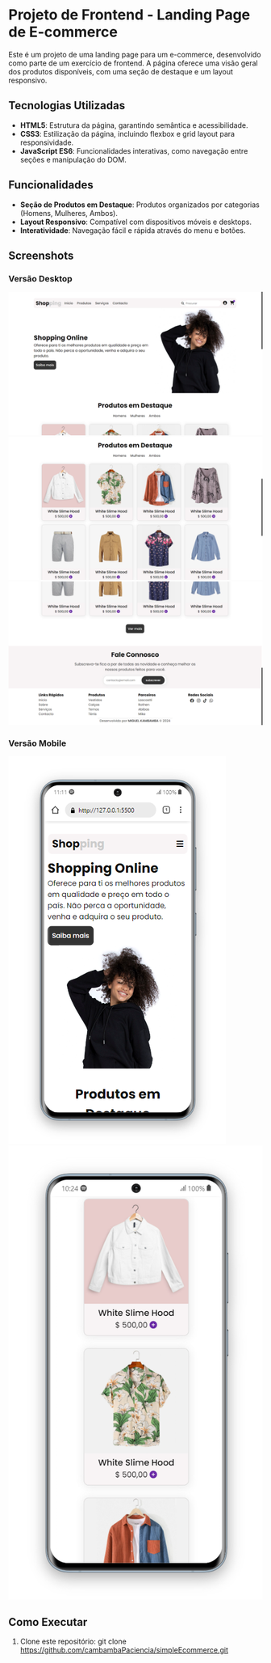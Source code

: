 # Projeto de Frontend - Landing Page de E-commerce

Este é um projeto de uma landing page para um e-commerce, desenvolvido como parte de um exercício de frontend. A página oferece uma visão geral dos produtos disponíveis, com uma seção de destaque e um layout responsivo.

## Tecnologias Utilizadas

- **HTML5**: Estrutura da página, garantindo semântica e acessibilidade.
- **CSS3**: Estilização da página, incluindo flexbox e grid layout para responsividade.
- **JavaScript ES6**: Funcionalidades interativas, como navegação entre seções e manipulação do DOM.

## Funcionalidades

- **Seção de Produtos em Destaque**: Produtos organizados por categorias (Homens, Mulheres, Ambos).
- **Layout Responsivo**: Compatível com dispositivos móveis e desktops.
- **Interatividade**: Navegação fácil e rápida através do menu e botões.

## Screenshots

### Versão Desktop

![Versão Desktop - 01](./assets/layout/desktop-01.png)
![Versão Desktop - 02](./assets/layout/desktop-02.png)
![Versão Desktop - 03](./assets/layout/desktop-03.png)

### Versão Mobile

![Versão Mobile](./assets/layout/mobile-01.png)
![Versão Mobile](./assets/layout/mobile-02.png)

## Como Executar

1. Clone este repositório:
   git clone https://github.com/cambambaPaciencia/simpleEcommerce.git
